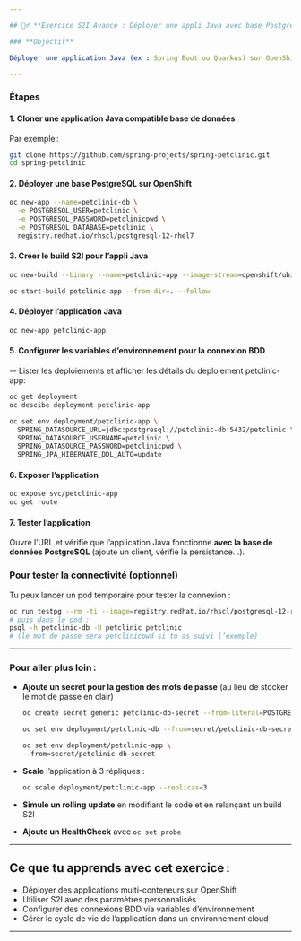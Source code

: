 ```yaml
---

## 🏋️‍♂️ **Exercice S2I Avancé : Déployer une appli Java avec base PostgreSQL**

### **Objectif**

Déployer une application Java (ex : Spring Boot ou Quarkus) sur OpenShift **via S2I**, la connecter à une base de données PostgreSQL gérée par OpenShift, et paramétrer l’accès via des variables d’environnement.

---
```


### **Étapes**

#### 1. **Cloner une application Java compatible base de données**

Par exemple :

```bash
git clone https://github.com/spring-projects/spring-petclinic.git
cd spring-petclinic
```

#### 2. **Déployer une base PostgreSQL sur OpenShift**

```bash
oc new-app --name=petclinic-db \
  -e POSTGRESQL_USER=petclinic \
  -e POSTGRESQL_PASSWORD=petclinicpwd \
  -e POSTGRESQL_DATABASE=petclinic \
  registry.redhat.io/rhscl/postgresql-12-rhel7
```

#### 3. **Créer le build S2I pour l’appli Java**

```bash
oc new-build --binary --name=petclinic-app --image-stream=openshift/ubi8-openjdk-17:1.18

oc start-build petclinic-app --from-dir=. --follow
```

#### 4. **Déployer l’application Java**

```bash
oc new-app petclinic-app
```

#### 5. **Configurer les variables d’environnement pour la connexion BDD**
-- Lister les deploiements et afficher les détails du deploiement petclinic-app:

```bash
oc get deployment
oc descibe deployment petclinic-app
```

```bash
oc set env deployment/petclinic-app \
  SPRING_DATASOURCE_URL=jdbc:postgresql://petclinic-db:5432/petclinic \
  SPRING_DATASOURCE_USERNAME=petclinic \
  SPRING_DATASOURCE_PASSWORD=petclinicpwd \
  SPRING_JPA_HIBERNATE_DDL_AUTO=update
```


#### 6. **Exposer l’application**

```bash
oc expose svc/petclinic-app
oc get route
```

#### 7. **Tester l’application**

Ouvre l’URL et vérifie que l’application Java fonctionne **avec la base de données PostgreSQL** (ajoute un client, vérifie la persistance…).

### Pour tester la connectivité (optionnel) 
Tu peux lancer un pod temporaire pour tester la connexion :

```bash
oc run testpg --rm -ti --image=registry.redhat.io/rhscl/postgresql-12-rhel7 -- bash
# puis dans le pod :
psql -h petclinic-db -U petclinic petclinic
# (le mot de passe sera petclinicpwd si tu as suivi l’exemple)
```

---

### **Pour aller plus loin :**

* **Ajoute un secret pour la gestion des mots de passe** (au lieu de stocker le mot de passe en clair)

  ```bash
  oc create secret generic petclinic-db-secret --from-literal=POSTGRESQL_PASSWORD=petclinicpwd

  oc set env deployment/petclinic-db --from=secret/petclinic-db-secret
  
  oc set env deployment/petclinic-app \
  --from=secret/petclinic-db-secret

  ```
* **Scale** l’application à 3 répliques :

  ```bash
  oc scale deployment/petclinic-app --replicas=3
  ```
* **Simule un rolling update** en modifiant le code et en relançant un build S2I
* **Ajoute un HealthCheck** avec `oc set probe`

---

## **Ce que tu apprends avec cet exercice :**

* Déployer des applications multi-conteneurs sur OpenShift
* Utiliser S2I avec des paramètres personnalisés
* Configurer des connexions BDD via variables d’environnement
* Gérer le cycle de vie de l’application dans un environnement cloud

---